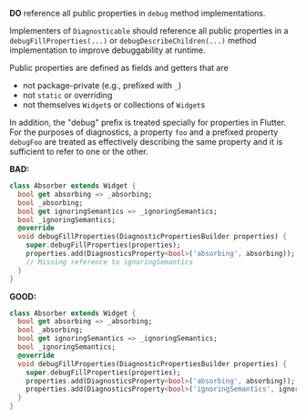 **DO** reference all public properties in `debug` method implementations.

Implementers of `Diagnosticable` should reference all public properties in
a `debugFillProperties(...)` or `debugDescribeChildren(...)` method
implementation to improve debuggability at runtime.

Public properties are defined as fields and getters that are

* not package-private (e.g., prefixed with `_`)
* not `static` or overriding
* not themselves `Widget`s or collections of `Widget`s

In addition, the "debug" prefix is treated specially for properties in Flutter.
For the purposes of diagnostics, a property `foo` and a prefixed property
`debugFoo` are treated as effectively describing the same property and it is
sufficient to refer to one or the other.

**BAD:**
```dart
class Absorber extends Widget {
  bool get absorbing => _absorbing;
  bool _absorbing;
  bool get ignoringSemantics => _ignoringSemantics;
  bool _ignoringSemantics;
  @override
  void debugFillProperties(DiagnosticPropertiesBuilder properties) {
    super.debugFillProperties(properties);
    properties.add(DiagnosticsProperty<bool>('absorbing', absorbing));
    // Missing reference to ignoringSemantics
  }
}  
```

**GOOD:**
```dart
class Absorber extends Widget {
  bool get absorbing => _absorbing;
  bool _absorbing;
  bool get ignoringSemantics => _ignoringSemantics;
  bool _ignoringSemantics;
  @override
  void debugFillProperties(DiagnosticPropertiesBuilder properties) {
    super.debugFillProperties(properties);
    properties.add(DiagnosticsProperty<bool>('absorbing', absorbing));
    properties.add(DiagnosticsProperty<bool>('ignoringSemantics', ignoringSemantics));
  }
}  
```
